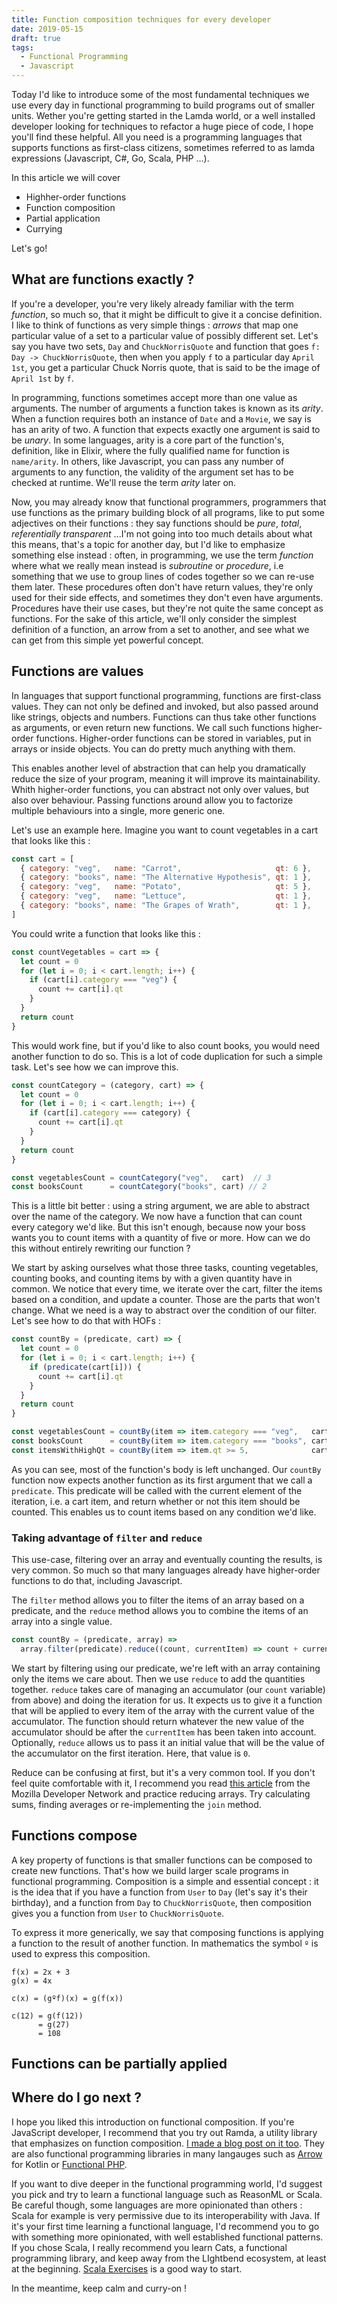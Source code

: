 ```yaml
---
title: Function composition techniques for every developer
date: 2019-05-15
draft: true
tags:
  - Functional Programming
  - Javascript
---
```

Today I'd like to introduce some of the most fundamental techniques we use
every day in functional programming to build programs out of smaller units. Wether you're getting
started in the Lamda world, or a well installed developer looking for techniques to refactor a huge piece
of code, I hope you'll find these helpful. All you need is a programming languages that supports
functions as first-class citizens, sometimes referred to as lamda expressions (Javascript, C#, Go, Scala, PHP ...).

In this article we will cover

- Highher-order functions
- Function composition
- Partial application
- Currying

Let's go!

## What are functions exactly ?

If you're a developer, you're very likely already familiar with the term *function*, so much so, that it
might be difficult to give it a concise definition. I like to think of functions as very simple things : *arrows*
that map one particular value of a set to a particular value of possibly different set. 
Let's say you have two sets, `Day` and `ChuckNorrisQuote` and function that goes `f: Day -> ChuckNorrisQuote`,
then when you apply `f` to a particular day `April 1st`, you get a particular Chuck Norris quote, that is said to
be the image of `April 1st` by `f`.

In programming, functions sometimes accept more than one value as arguments. The number of arguments a function takes
is known as its *arity*. When a function requires both an instance of `Date` and a `Movie`, we say is has an arity of two.
A function that expects exactly one argument is said to be *unary*. In some languages, arity is a core part of the function's,
definition, like in Elixir, where the fully qualified name for function is `name/arity`. In others, like Javascript, you can
pass any number of arguments to any function, the validity of the argument set has to be checked at runtime. We'll reuse 
the term *arity* later on.

Now, you may already know that functional programmers, programmers that use functions as the primary building
block of all programs, like to put some adjectives on their functions : they say functions should be *pure*, 
*total*, *referentially transparent* ...I'm not going into too much details about what this means, that's a topic
for another day, but I'd like to emphasize something else instead : often, in programming, we use the term *function*
where what we really mean instead is *subroutine* or *procedure*, i.e something that we use to group lines
of codes together so we can re-use them later. These procedures often don't have return values, they're only
used for their side effects, and sometimes they don't even have arguments. Procedures have their use cases, but they're
not quite the same concept as functions. For the sake of this article, we'll only consider the simplest definition
of a function, an arrow from a set to another, and see what we can get from this simple yet powerful concept.

## Functions are values

In languages that support functional programming, functions are first-class values. They can not only be defined and
invoked, but also passed around like strings, objects and numbers. Functions can thus take other functions as arguments,
or even return new functions. We call such functions higher-order functions. Higher-order functions can be stored in
variables, put in arrays or inside objects. You can do pretty much anything with them.

This enables another level of abstraction that can help you dramatically reduce the size of your program, meaning it 
will improve its maintainability. Whith higher-order functions, you can abstract not only over values, but also over
behaviour. Passing functions around allow you to factorize multiple behaviours into a single, more generic one.

Let's use an example here. Imagine you want to count vegetables in a cart that looks like this :

```Javascript
const cart = [
  { category: "veg",   name: "Carrot",                     qt: 6 },
  { category: "books", name: "The Alternative Hypothesis", qt: 1 },
  { category: "veg",   name: "Potato",                     qt: 5 },
  { category: "veg",   name: "Lettuce",                    qt: 1 },
  { category: "books", name: "The Grapes of Wrath",        qt: 1 },
]
```

You could write a function that looks like this :

```javascript
const countVegetables = cart => {
  let count = 0
  for (let i = 0; i < cart.length; i++) {
    if (cart[i].category === "veg") {
      count += cart[i].qt
    }
  }
  return count
}
```

This would work fine, but if you'd like to also count books, you would need another function to do so. This is
a lot of code duplication for such a simple task. Let's see how we can improve this.

```javascript
const countCategory = (category, cart) => {
  let count = 0
  for (let i = 0; i < cart.length; i++) {
    if (cart[i].category === category) {
      count += cart[i].qt
    }
  }
  return count
}

const vegetablesCount = countCategory("veg",   cart)  // 3
const booksCount      = countCategory("books", cart) // 2
```

This is a little bit better : using a string argument, we are able to abstract over the name of the category. We
now have a function that can count every category we'd like. But this isn't enough, because now your boss wants you
to count items with a quantity of five or more. How can we do this without entirely rewriting our function ? 

We start by asking ourselves what those three tasks, counting vegetables, counting books, and counting items by with
a given quantity have in common. We notice that every time, we iterate over the cart, filter the items based on a
condition, and update a counter. Those are the parts that won't change. What we need is a way to abstract over the
condition of our filter. Let's see how to do that with HOFs : 

```javascript
const countBy = (predicate, cart) => {
  let count = 0
  for (let i = 0; i < cart.length; i++) {
    if (predicate(cart[i])) {
      count += cart[i].qt
    }
  }
  return count
}

const vegetablesCount = countBy(item => item.category === "veg",   cart) // 3
const booksCount      = countBy(item => item.category === "books", cart) // 2
const itemsWithHighQt = countBy(item => item.qt >= 5,              cart) // 2
```

As you can see, most of the function's body is left unchanged. Our `countBy` function now expects another function as its
first argument that we call a `predicate`. This predicate will be called with the current element of the iteration, i.e. a
cart item, and return whether or not this item should be counted. This enables us to count items based on any condition
we'd like.

### Taking advantage of `filter` and `reduce`

This use-case, filtering over an array and eventually counting the results, is very common. So much so that many languages
already have higher-order functions to do that, including Javascript.

The `filter` method allows you to filter the items of an array based on a predicate, and the `reduce` method allows you
to combine the items of an array into a single value.

```javascript
const countBy = (predicate, array) =>
  array.filter(predicate).reduce((count, currentItem) => count + currentItem.qt, 0)
```

We start by filtering using our predicate, we're left with an array containing only the items we care about. Then
we use `reduce` to add the quantities together. `reduce` takes care of managing an accumulator (our `count` variable) from
above) and doing the iteration for us. It expects us to give it a function that will be applied to every item of the array
with the current value of the accumulator. The function should return whatever the new value of the accumulator should
be after the `currentItem` has been taken into account. Optionally, `reduce` allows us to pass it an initial value that
will be the value of the accumulator on the first iteration. Here, that value is `0`. 

Reduce can be confusing at first, but it's a very common tool. If you don't feel quite comfortable with it,
I recommend you read 
[this article](https://developer.mozilla.org/en-US/docs/Web/JavaScript/Reference/Global_Objects/Array/reduce) from 
the Mozilla Developer Network and practice reducing arrays. Try calculating sums, finding averages or 
re-implementing the `join` method. 

## Functions compose

A key property of functions is that smaller functions can be composed to create new functions. That's how we build larger
scale programs in functional programming. Composition is a simple and essential concept : it is the idea that if you
have a function from `User` to `Day` (let's say it's their birthday), and a function from `Day` to `ChuckNorrisQuote`, then
composition gives you a function from `User` to `ChuckNorrisQuote`.

To express it more generically, we say that composing functions is applying a function to the result of another function.
In mathematics the symbol `º` is used to express this composition. 

```
f(x) = 2x + 3
g(x) = 4x

c(x) = (gºf)(x) = g(f(x))

c(12) = g(f(12))
      = g(27)
      = 108
```

## Functions can be partially applied


## Where do I go next ?

I hope you liked this introduction on functional composition. If you're JavaScript developer, I recommend that
you try out Ramda, a utility library that emphasizes on function composition. [I made a blog post on it too](/blog/discover-ramda).
They are also functional programming libraries in many langauges such as [Arrow](https://arrow-kt.io) 
for Kotlin or [Functional PHP](https://github.com/lstrojny/functional-php).

If you want to dive deeper in the functional programming world, I'd suggest you pick and try to learn a functional language such as
ReasonML or Scala. Be careful though, some languages are more opinionated than others : Scala for example is very permissive due to its
interoperability with Java. If it's your first time learning a functional language, I'd recommend you to go with something more opinionated,
with well established functional patterns. If you chose Scala, I really recommend you learn Cats, a functional programming library, and keep
away from the LIghtbend ecosystem, at least at the beginning. [Scala Exercises](https://www.scala-exercises.org) is a good way to start.

In the meantime, keep calm and curry-on !